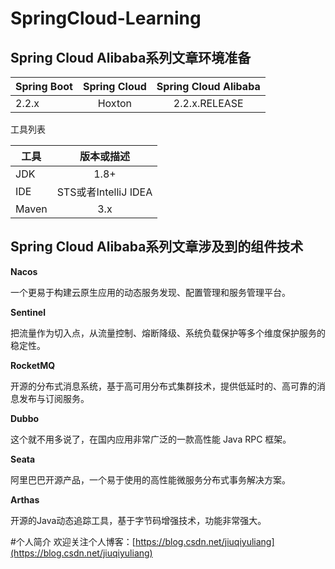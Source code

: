 # SpringCloud-Learning


## Spring Cloud Alibaba系列文章环境准备

| Spring Boot | Spring Cloud | Spring Cloud Alibaba |
| ----------- | :----------: | :------------------: |
| 2.2.x       |    Hoxton    |    2.2.x.RELEASE     |

工具列表

| 工具  |      版本或描述      |
| ----- | :------------------: |
| JDK   |         1.8+         |
| IDE   | STS或者IntelliJ IDEA |
| Maven |         3.x          |

## Spring Cloud Alibaba系列文章涉及到的组件技术

**Nacos**

一个更易于构建云原生应用的动态服务发现、配置管理和服务管理平台。

**Sentinel**

把流量作为切入点，从流量控制、熔断降级、系统负载保护等多个维度保护服务的稳定性。

**RocketMQ**

开源的分布式消息系统，基于高可用分布式集群技术，提供低延时的、高可靠的消息发布与订阅服务。

**Dubbo**

这个就不用多说了，在国内应用非常广泛的一款高性能 Java RPC 框架。

**Seata**

阿里巴巴开源产品，一个易于使用的高性能微服务分布式事务解决方案。

**Arthas**

开源的Java动态追踪工具，基于字节码增强技术，功能非常强大。


#个人简介
欢迎关注个人博客：[https://blog.csdn.net/jiuqiyuliang](https://blog.csdn.net/jiuqiyuliang)